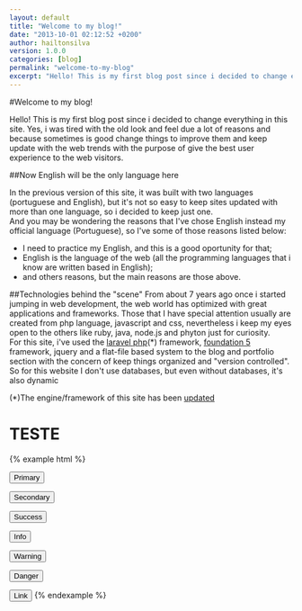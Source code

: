 ```yaml
---
layout: default
title: "Welcome to my blog!"
date: "2013-10-01 02:12:52 +0200"
author: hailtonsilva
version: 1.0.0
categories: [blog]
permalink: "welcome-to-my-blog"
excerpt: "Hello! This is my first blog post since i decided to change everything in this site. Yes, i was tired with the old look and feel due a lot of reasons and because sometimes is good change things to improve them and keep update with the web trends with the purpose of give the best user experience to the web visitors."
---
```


#Welcome to my blog!

Hello! This is my first blog post since i decided to change everything in this site. Yes, i was tired with the old look and feel due a lot of reasons and because sometimes is good change things to improve them and keep update with the web trends with the purpose of give the best user experience to the web visitors.

##Now English will be the only language here

In the previous version of this site, it was built with two languages (portuguese and English), but it's not so easy to keep sites updated with more than one language, so i decided to keep just one.   <br />
And you may be wondering the reasons that I've chose English instead my official language (Portuguese), so I've some of those reasons listed below:   <br />
- I need to practice my English, and this is a good oportunity for that;   <br />
- English is the language of the web (all the programming languages that i know are written based in English);   <br />
- and others reasons, but the main reasons are those above.

##Technologies behind the "scene"
From about 7 years ago once i started jumping in web development, the web world has optimized with great applications and frameworks. Those that I have special attention usually are created from php language, javascript and css, nevertheless i keep my eyes open to the others like ruby, java, node.js and phyton just for curiosity.    <br />
For this site, i've used the <a href="http://laravel.com" target="_blank">laravel php</a>(*) framework, <a href="http://foundation.zurb.com/" target="_blank">foundation 5</a> framework, jquery and a flat-file based system to the blog and portfolio section with the concern of keep things organized and "version controlled". So for this website I don't use databases, but even without databases, it's also dynamic

(*)The engine/framework of this site has been <a href="../happy-new-blogging-engine-2014/">updated</a>


# TESTE

{% example html %}
<!-- Provides extra visual weight and identifies the primary action in a set of buttons -->
<button type="button" class="btn btn-primary">Primary</button>

<!-- Secondary, outline button -->
<button type="button" class="btn btn-secondary">Secondary</button>

<!-- Indicates a successful or positive action -->
<button type="button" class="btn btn-success">Success</button>

<!-- Contextual button for informational alert messages -->
<button type="button" class="btn btn-info">Info</button>

<!-- Indicates caution should be taken with this action -->
<button type="button" class="btn btn-warning">Warning</button>

<!-- Indicates a dangerous or potentially negative action -->
<button type="button" class="btn btn-danger">Danger</button>

<!-- Deemphasize a button by making it look like a link while maintaining button behavior -->
<button type="button" class="btn btn-link">Link</button>
{% endexample %}
